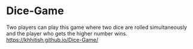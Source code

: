 # Dice-Game
Two players can play this game where two dice are rolled simultaneously and the player who gets the higher number wins.
https://khhitish.github.io/Dice-Game/
